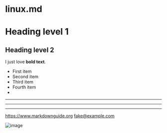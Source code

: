 # linux.md
# Heading level 1
## Heading level 2
I just love **bold text**.
- First item
- Second item
- Third item
- Fourth item
- 
***

---

_________________
<https://www.markdownguide.org>
<fake@example.com>

![image](https://upload.wikimedia.org/wikipedia/commons/thumb/c/c8/Altja_j%C3%B5gi_Lahemaal.jpg/286px-Altja_j%C3%B5gi_Lahemaal.jpg)
